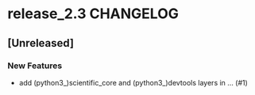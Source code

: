 # release_2.3 CHANGELOG

## [Unreleased]

### New Features

- add (python3_)scientific_core and (python3_)devtools layers in … (#1)


